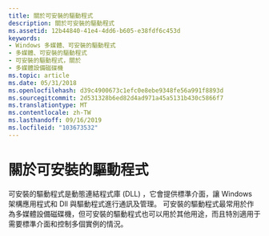 ```yaml
---
title: 關於可安裝的驅動程式
description: 關於可安裝的驅動程式
ms.assetid: 12b44840-41e4-4dd6-b605-e38fdf6c453d
keywords:
- Windows 多媒體、可安裝的驅動程式
- 多媒體、可安裝的驅動程式
- 可安裝的驅動程式，關於
- 多媒體設備磁碟機
ms.topic: article
ms.date: 05/31/2018
ms.openlocfilehash: d39c4900673c1efc0e8ebe9348fe56a991f8893d
ms.sourcegitcommit: 2d531328b6ed82d4ad971a45a5131b430c5866f7
ms.translationtype: MT
ms.contentlocale: zh-TW
ms.lasthandoff: 09/16/2019
ms.locfileid: "103673532"
---
```

# <a name="about-installable-drivers"></a>關於可安裝的驅動程式

可安裝的驅動程式是動態連結程式庫 (DLL) ，它會提供標準介面，讓 Windows 架構應用程式和 Dll 與驅動程式進行通訊及管理。 可安裝的驅動程式最常用於作為多媒體設備磁碟機，但可安裝的驅動程式也可以用於其他用途，而且特別適用于需要標準介面和控制多個實例的情況。

 

 




